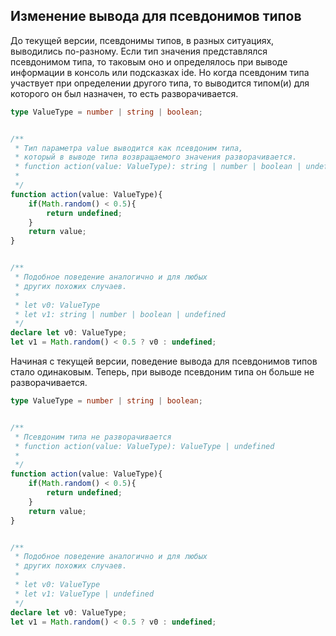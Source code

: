 ## Изменение вывода для псевдонимов типов

До текущей версии, псевдонимы типов, в разных ситуациях, выводились по-разному. Если тип значения представлялся псевдонимом типа, то таковым оно и определялось при выводе информации в консоль или подсказках ide. Но когда псевдоним типа участвует при определении другого типа, то выводится типом(и) для которого он был назначен, то есть разворачивается.

`````ts
type ValueType = number | string | boolean;


/**
 * Тип параметра value выводится как псевдоним типа,
 * который в выводе типа возвращаемого значения разворачивается. 
 * function action(value: ValueType): string | number | boolean | undefined
 * 
 */
function action(value: ValueType){
    if(Math.random() < 0.5){
        return undefined;
    }
    return value;
}


/**
 * Подобное поведение аналогично и для любых
 * других похожих случаев.
 * 
 * let v0: ValueType
 * let v1: string | number | boolean | undefined
 */
declare let v0: ValueType;
let v1 = Math.random() < 0.5 ? v0 : undefined;
`````

Начиная с текущей версии, поведение вывода для псевдонимов типов стало одинаковым. Теперь, при выводе псевдоним типа он больше не разворачивается.

`````ts
type ValueType = number | string | boolean;


/**
 * Псевдоним типа не разворачивается
 * function action(value: ValueType): ValueType | undefined
 * 
 */
function action(value: ValueType){
    if(Math.random() < 0.5){
        return undefined;
    }
    return value;
}


/**
 * Подобное поведение аналогично и для любых
 * других похожих случаев.
 * 
 * let v0: ValueType
 * let v1: ValueType | undefined
 */
declare let v0: ValueType;
let v1 = Math.random() < 0.5 ? v0 : undefined;
`````
